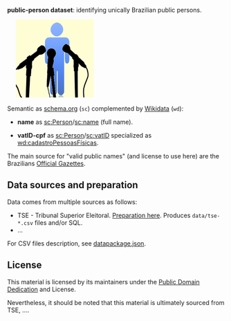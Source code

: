**public-person dataset**:  identifying unically Brazilian public persons.

&nbsp;&nbsp;&nbsp;&nbsp; ![](docs/assets/datasets-public-person-logo-v1-180px.png)

Semantic as [schema.org](http://schema.org/docs/schemas.html) (`sc`) complemented by [Wikidata](https://www.wikidata.org) (`wd`):

* **name** as [sc:Person](https://schema.org/Person)/[sc:name](https://schema.org/name) (full name).

* **vatID-cpf** as [sc:Person](https://schema.org/Person)/[sc:vatID](https://schema.org/vatID) specialized as [wd:cadastroPessoasFísicas](https://www.wikidata.org/wiki/Q5016244).


The main source for "valid public names" (and license to use here) are the Brazilians [Official Gazettes](https://en.wikipedia.org/wiki/Government_gazette).

## Data sources and preparation

Data comes from multiple sources as follows:

* TSE - Tribunal Superior Eleitoral. [Preparation here](src/tse-README.md). Produces `data/tse-*.csv` files and/or SQL.
* ...

For CSV files description, see [datapackage.json](datapackage.json).

## License

This material is licensed by its maintainers under the [Public Domain Dedication](https://creativecommons.org/publicdomain/zero/1.0/)
and License.

Nevertheless, it should be noted that this material is ultimately sourced from TSE, ....
